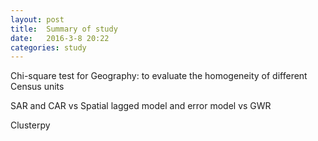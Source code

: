 ```yaml
---
layout: post
title:  Summary of study
date:	2016-3-8 20:22
categories: study
---
```

Chi-square test for Geography: to evaluate the homogeneity of different Census units

SAR and CAR vs Spatial lagged model and error model vs GWR

Clusterpy